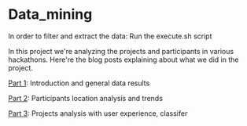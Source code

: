 # Data_mining


In order to filter and extract the data:
Run the execute.sh script

In this project we're analyzing the projects and participants in various hackathons. Here're the blog posts explaining about what we did in the project.

[Part 1](https://medium.com/@kanishktripathi/our-analysis-of-hackathon-projects-introduction-952de9de4d69): Introduction and general data results

[Part 2](https://medium.com/@kanishktripathi/our-analysis-of-hackathon-projects-part-2-258f30dff038): Participants location analysis and trends

[Part 3](https://medium.com/@kanishktripathi/our-analysis-of-hackathon-projects-part-3-a94637c18b14#.1nostaw81): Projects analysis with user experience, classifer
